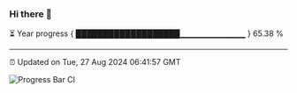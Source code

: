 ### Hi there 👋

⏳ Year progress { ███████████████████▁▁▁▁▁▁▁▁▁▁▁ } 65.38 %

---

⏰ Updated on Tue, 27 Aug 2024 06:41:57 GMT

![Progress Bar CI](https://github.com/IshwaranRudhara/GIT-ACTION/workflows/Progress%20Bar%20CI/badge.svg)
